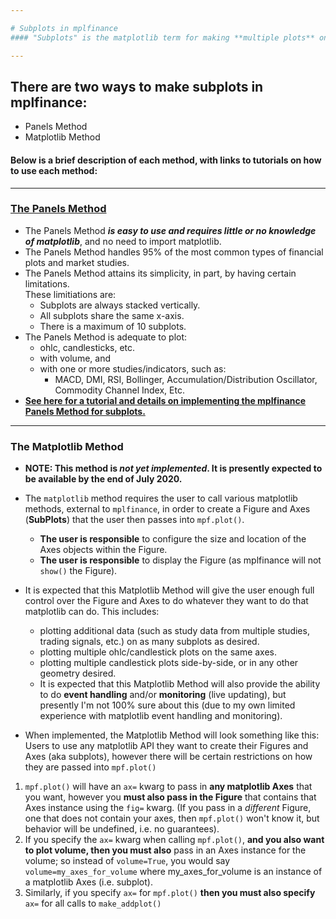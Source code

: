 ```yaml
---

# Subplots in mplfinance
#### "Subplots" is the matplotlib term for making **multiple plots** on the same figure.

---
```


## There are two ways to make subplots in mplfinance:
- Panels Method
- Matplotlib Method
#### Below is a brief description of each method, with links to tutorials on how to use each method:

---
### [The Panels Method](https://github.com/matplotlib/mplfinance/blob/master/examples/panels.ipynb)
* The Panels Method ***is easy to use and requires little or no knowledge of matplotlib***, and no need to import matplotlib.
* The Panels Method handles 95% of the most common types of financial plots and market studies.
* The Panels Method attains its simplicity, in part, by having certain limitations.<br>These limitiations are:
   - Subplots are always stacked vertically.
   - All subplots share the same x-axis.
   - There is a maximum of 10 subplots.
* The Panels Method is adequate to plot:
  - ohlc, candlesticks, etc.
  - with volume, and 
  - with one or more studies/indicators, such as:
    - MACD, DMI, RSI, Bollinger, Accumulation/Distribution Oscillator, Commodity Channel Index, Etc.
* [**See here for a tutorial and details on implementing the mplfinance Panels Method for subplots.**](https://github.com/matplotlib/mplfinance/blob/master/examples/panels.ipynb)

---

### The Matplotlib Method
* **NOTE: This method is _not yet implemented_.  It is presently expected to be available by the end of July 2020.**
* The `matplotlib` method requires the user to call various matplotlib methods, external to `mplfinance`, in order to create a Figure and Axes (**SubPlots**) that the user then passes into `mpf.plot()`.
  - **The user is responsible** to configure the size and location of the Axes objects within the Figure.
  - **The user is responsible** to display the Figure (as mplfinance will not `show()` the Figure).
* It is expected that this Matplotlib Method will give the user enough full control over the Figure and Axes to do whatever they want to do that matplotlib can do.  This includes:
  - plotting additional data (such as study data from multiple studies, trading signals, etc.) on as many subplots as desired.
  - plotting multiple ohlc/candlestick plots on the same axes.
  - plotting multiple candlestick plots side-by-side, or in any other geometry desired.
  - It is expected that this Matplotlib Method will also provide the ability to do **event handling** and/or **monitoring** (live updating), but presently I'm not 100% sure about this (due to my own limited experience with matplotlib event handling and monitoring).

 * When implemented, the Matplotlib Method will look something like this:  Users to use any matplotlib API they want to create their Figures and Axes (aka subplots), however there will be certain restrictions on how they are passed into `mpf.plot()`

1. `mpf.plot()` will have an `ax=` kwarg to pass in **any matplotlib Axes** that you want, however you **must also pass in the Figure** that contains that Axes instance using the `fig=` kwarg.  (If you pass in a _different_ Figure, one that does not contain your axes, then `mpf.plot()` won't know it, but behavior will be undefined, i.e. no guarantees).
2. If you specify the `ax=` kwarg when calling `mpf.plot()`, **and you also want to plot volume, then you must also** pass in an Axes instance for the volume; so instead of `volume=True`, you would say `volume=my_axes_for_volume` where my_axes_for_volume is an instance of a matplotlib Axes (i.e. subplot).
3. Similarly, if you specify `ax=` for `mpf.plot()` **then you must also specify** `ax=` for all calls to `make_addplot()`
